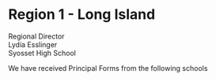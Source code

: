 # Region 1 - Long Island

Regional Director\
Lydia Esslinger\
Syosset High School

We have received Principal Forms from the following schools

